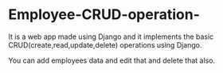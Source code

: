 # Employee-CRUD-operation-
It is a web app made using Django and it implements the basic CRUD(create,read,update,delete) operations using Django.

You can add employees data and edit that and delete that also.
